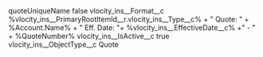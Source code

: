 <?xml version="1.0" encoding="UTF-8"?>
<CustomMetadata xmlns="http://soap.sforce.com/2006/04/metadata" xmlns:xsi="http://www.w3.org/2001/XMLSchema-instance" xmlns:xsd="http://www.w3.org/2001/XMLSchema">
    <label>quoteUniqueName</label>
    <protected>false</protected>
    <values>
        <field>vlocity_ins__Format__c</field>
        <value xsi:type="xsd:string">%vlocity_ins__PrimaryRootItemId__r.vlocity_ins__Type__c% + &quot; Quote: &quot; + %Account.Name% + &quot; Eff. Date: &quot;+ %vlocity_ins__EffectiveDate__c% +&quot; - &quot; + %QuoteNumber%</value>
    </values>
    <values>
        <field>vlocity_ins__IsActive__c</field>
        <value xsi:type="xsd:boolean">true</value>
    </values>
    <values>
        <field>vlocity_ins__ObjectType__c</field>
        <value xsi:type="xsd:string">Quote</value>
    </values>
</CustomMetadata>
